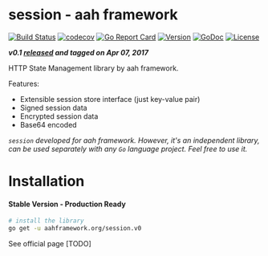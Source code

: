 # session - aah framework
[![Build Status](https://travis-ci.org/go-aah/session.svg?branch=master)](https://travis-ci.org/go-aah/session) [![codecov](https://codecov.io/gh/go-aah/session/branch/master/graph/badge.svg)](https://codecov.io/gh/go-aah/session/branch/master) [![Go Report Card](https://goreportcard.com/badge/aahframework.org/session.v0)](https://goreportcard.com/report/aahframework.org/session.v0) [![Version](https://img.shields.io/badge/version-0.1-blue.svg)](https://github.com/go-aah/session/releases/latest) [![GoDoc](https://godoc.org/aahframework.org/session.v0?status.svg)](https://godoc.org/aahframework.org/session.v0)  [![License](https://img.shields.io/github/license/go-aah/session.svg)](LICENSE)

***v0.1 [released](https://github.com/go-aah/session/releases/latest) and tagged on Apr 07, 2017***

HTTP State Management library by aah framework.

Features:
  * Extensible session store interface (just key-value pair)
  * Signed session data
  * Encrypted session data
  * Base64 encoded

*`session` developed for aah framework. However, it's an independent library, can be used separately with any `Go` language project. Feel free to use it.*

# Installation
#### Stable Version - Production Ready
```sh
# install the library
go get -u aahframework.org/session.v0
```

See official page [TODO]
